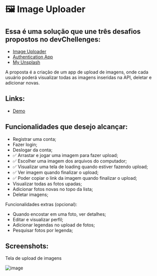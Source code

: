 # 🖼️ Image Uploader

## Essa é uma solução que une três desafios propostos no devChellenges:

- [Image Uploader](https://devchallenges.io/challenges/O2iGT9yBd6xZBrOcVirx)
- [Authentication App](https://devchallenges.io/challenges/N1fvBjQfhlkctmwj1tnw)
- [My Unsplash](https://devchallenges.io/challenges/rYyhwJAxMfES5jNQ9YsP)

A proposta é a criação de um app de upload de imagens, onde cada usuário poderá visualizar todas as imagens inseridas na API, deletar e adicionar novas.

## Links:

- [Demo](https://image-uploader-azure.vercel.app)

## Funcionalidades que desejo alcançar:

- Registrar uma conta;
- Fazer login;
- Deslogar da conta;
- :white_check_mark: Arrastar e jogar uma imagem para fazer upload;
- :white_check_mark: Escolher uma imagem dos arquivos do computador;
- :white_check_mark: Visualizar uma tela de loading quando estiver fazendo upload;
- :white_check_mark: Ver imagem quando finalizar o upload;
- :white_check_mark: Poder copiar o link da imagem quando finalizar o upload;
- Visualizar todas as fotos upadas;
- Adicionar fotos novas no topo da lista;
- Deletar imagens;


Funcionalidades extras (opcional):

- Quando encostar em uma foto, ver detalhes;
- Editar e visualizar perfil;
- Adicionar legendas no upload de fotos;
- Pesquisar fotos por legenda;


## Screenshots:

Tela de upload de imagens

![image](https://user-images.githubusercontent.com/71570108/211363989-141cc69b-d043-44f0-8b7f-39201fe2b889.png)
